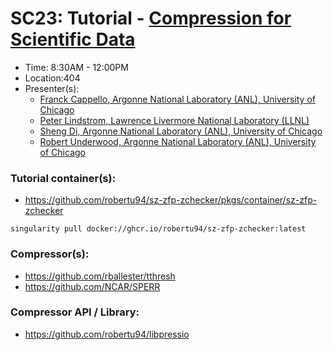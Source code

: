 # SC23: Tutorial - [Compression for Scientific Data](https://sc23.conference-program.com/presentation/?id=tut109&sess=sess232)

- Time: 8:30AM - 12:00PM
- Location:404
- Presenter(s):
  - [Franck Cappello, Argonne National Laboratory (ANL), University of Chicago](https://sc23.conference-program.com/presenter/?uid=467143)
  - [Peter Lindstrom, Lawrence Livermore National Laboratory (LLNL)](https://sc23.conference-program.com/presenter/?uid=813953)
  - [Sheng Di, Argonne National Laboratory (ANL), University of Chicago](https://sc23.conference-program.com/presenter/?uid=205563)
  - [Robert Underwood, Argonne National Laboratory (ANL), University of Chicago](https://sc23.conference-program.com/presenter/?uid=634273)

### Tutorial container(s): 
- https://github.com/robertu94/sz-zfp-zchecker/pkgs/container/sz-zfp-zchecker
```
singularity pull docker://ghcr.io/robertu94/sz-zfp-zchecker:latest
```

### Compressor(s):
- https://github.com/rballester/tthresh
- https://github.com/NCAR/SPERR

### Compressor API / Library:
- https://github.com/robertu94/libpressio
